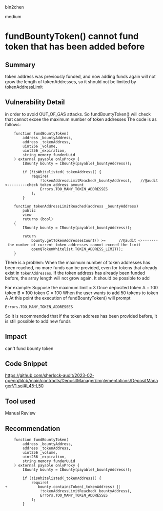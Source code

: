 bin2chen

medium

# fundBountyToken() cannot fund token that has been added before

## Summary

token address was previously funded, and now adding funds again will not grow the length of tokenAddresses, so it should not be limited by tokenAddressLimit

## Vulnerability Detail
in order to avoid OUT_OF_GAS attacks.
So fundBountyToken() will check that cannot excee the maximum number of token addresses 
The code is as follows:
```solidity
    function fundBountyToken(
        address _bountyAddress,
        address _tokenAddress,
        uint256 _volume,
        uint256 _expiration,
        string memory funderUuid
    ) external payable onlyProxy {
        IBounty bounty = IBounty(payable(_bountyAddress));

        if (!isWhitelisted(_tokenAddress)) {  
            require(
                !tokenAddressLimitReached(_bountyAddress),    //@audit <---------check token address amount
                Errors.TOO_MANY_TOKEN_ADDRESSES
            );
        }

    function tokenAddressLimitReached(address _bountyAddress)
        public
        view
        returns (bool)
    {
        IBounty bounty = IBounty(payable(_bountyAddress));

        return
            bounty.getTokenAddressesCount() >=      //@audit <---------the number of current token addresses cannot exceed the limit
            openQTokenWhitelist.TOKEN_ADDRESS_LIMIT();
    }
```

There is a problem: When the maximum number of token addresses has been reached, no more funds can be provided, even for tokens that already exist in ```tokenAddresses```. 
If the token address has already been funded before, the array length will not grow again.
It should be possible to add

For example:
Suppose the maximum limit = 3
Once deposited token A = 100 token B = 100 token C = 100
When the user wants to add 50 tokens to token A
At this point the execution of fundBountyToken() will prompt
```solidity
Errors.TOO_MANY_TOKEN_ADDRESSES
```
So it is recommended that if the token address has been provided before, it is still possible to add new funds

## Impact
can't fund bounty token 

## Code Snippet

https://github.com/sherlock-audit/2023-02-openq/blob/main/contracts/DepositManager/Implementations/DepositManagerV1.sol#L45-L50

## Tool used

Manual Review

## Recommendation

```solidity
    function fundBountyToken(
        address _bountyAddress,
        address _tokenAddress,
        uint256 _volume,
        uint256 _expiration,
        string memory funderUuid
    ) external payable onlyProxy {
        IBounty bounty = IBounty(payable(_bountyAddress));

        if (!isWhitelisted(_tokenAddress)) {   
            require(
+              bounty.containsToken(_tokenAddress) ||          
                !tokenAddressLimitReached(_bountyAddress),
                Errors.TOO_MANY_TOKEN_ADDRESSES
            );
        }
```